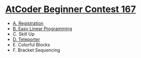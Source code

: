 # [AtCoder Beginner Contest 167](https://atcoder.jp/contests/abc167)

- [A. Registration](https://github.com/wingkwong/competitive-programming/tree/master/atcoder/contests/abc167/A.cpp)
- [B. Easy Linear Programming](https://github.com/wingkwong/competitive-programming/tree/master/atcoder/contests/abc167/B.cpp)
- C. Skill Up
- [D. Teleporter](https://github.com/wingkwong/competitive-programming/tree/master/atcoder/contests/abc167/D.cpp)    
- E. Colorful Blocks
- F. Bracket Sequencing